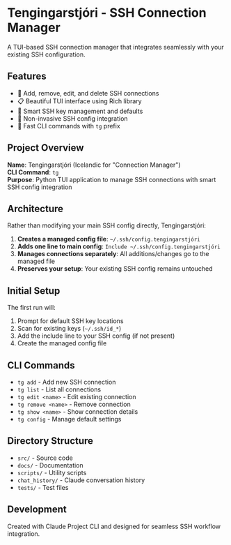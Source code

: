 # Tengingarstjóri - SSH Connection Manager

A TUI-based SSH connection manager that integrates seamlessly with your existing SSH configuration.

## Features

- 🔧 Add, remove, edit, and delete SSH connections
- 📋 Beautiful TUI interface using Rich library
- 🔑 Smart SSH key management and defaults
- 🔗 Non-invasive SSH config integration
- 🎯 Fast CLI commands with `tg` prefix

## Project Overview

**Name**: Tengingarstjóri (Icelandic for "Connection Manager")  
**CLI Command**: `tg`  
**Purpose**: Python TUI application to manage SSH connections with smart SSH config integration

## Architecture

Rather than modifying your main SSH config directly, Tengingarstjóri:

1. **Creates a managed config file**: `~/.ssh/config.tengingarstjóri`
2. **Adds one line to main config**: `Include ~/.ssh/config.tengingarstjóri`
3. **Manages connections separately**: All additions/changes go to the managed file
4. **Preserves your setup**: Your existing SSH config remains untouched

## Initial Setup

The first run will:
1. Prompt for default SSH key locations
2. Scan for existing keys (`~/.ssh/id_*`)
3. Add the include line to your SSH config (if not present)
4. Create the managed config file

## CLI Commands

- `tg add` - Add new SSH connection
- `tg list` - List all connections
- `tg edit <name>` - Edit existing connection
- `tg remove <name>` - Remove connection
- `tg show <name>` - Show connection details
- `tg config` - Manage default settings

## Directory Structure

- `src/` - Source code
- `docs/` - Documentation
- `scripts/` - Utility scripts
- `chat_history/` - Claude conversation history
- `tests/` - Test files

## Development

Created with Claude Project CLI and designed for seamless SSH workflow integration.
